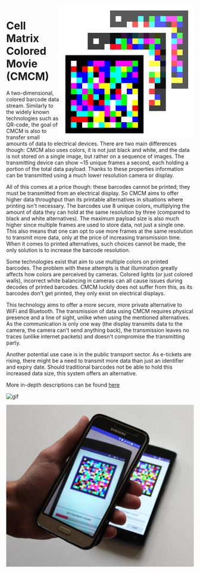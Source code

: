 <img align="right" src="logo.png" />

# Cell Matrix Colored Movie (CMCM)

A two-dimensional, colored barcode data stream.
Similarly to the widely known technologies such as QR-code, the goal of CMCM is also to transfer small amounts of data to electrical devices.
There are two main differences though: CMCM also uses colors, it is not just black and white, and the data is not stored on a single image, but rather on a sequence of images.
The transmitting device can show ~15 unique frames a second, each holding a portion of the total data payload.
Thanks to these properties information can be transmitted using a much lower resolution camera or display.

All of this comes at a price though: these barcodes cannot be printed; they must be transmitted from an electrical display.
So CMCM aims to offer higher data throughput than its printable alternatives in situations where printing isn't necessary.
The barcodes use 8 unique colors, multiplying the amount of data they can hold at the same resolution by three (compared to black and white alternatives).
The maximum payload size is also much higher since multiple frames are used to store data, not just a single one.
This also means that one can opt to use more frames at the same resolution to transmit more data, only at the price of increasing transmission time.
When it comes to printed alternatives, such choices cannot be made, the only solution is to increase the barcode resolution.

Some technologies exist that aim to use multiple colors on printed barcodes.
The problem with these attempts is that illumination greatly affects how colors are perceived by cameras.
Colored lights (or just colored walls), incorrect white balancing in cameras can all cause issues during decodes of printed barcodes.
CMCM luckily does not suffer from this, as its barcodes don't get printed, they only exist on electrical displays.

This technology aims to offer a more secure, more private alternative to WiFi and Bluetooth.
The transmission of data using CMCM requires physical presence and a line of sight, unlike when using the mentioned alternatives.
As the communication is only one way (the display transmits data to the camera, the camera can't send anything back),
the transmission leaves no traces (unlike internet packets) and doesn't compromise the transmitting party.

Another potential use case is in the public transport sector.
As e-tickets are rising, there might be a need to transmit more data than just an identifier and expiry date.
Should traditional barcodes not be able to hold this increased data size, this system offers an alternative.

More in-depth descriptions can be found [here](https://drive.google.com/drive/folders/12DbdfSJW3uteZiVrxa9BRqsjr3mY6vBR)

![gif](gif.gif)

![photo](photo.jpg)
